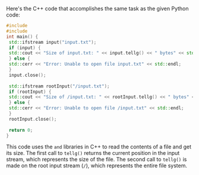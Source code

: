 Here's the C++ code that accomplishes the same task as the given Python code:
```c++
#include 
#include 
int main() {
 std::ifstream input("input.txt");
 if (input) {
 std::cout << "Size of input.txt: " << input.tellg() << " bytes" << std::endl;
 } else {
 std::cerr << "Error: Unable to open file input.txt" << std::endl;
 }
 input.close();
 
 std::ifstream rootInput("/input.txt");
 if (rootInput) {
 std::cout << "Size of /input.txt: " << rootInput.tellg() << " bytes" << std::endl;
 } else {
 std::cerr << "Error: Unable to open file /input.txt" << std::endl;
 }
 rootInput.close();
 
 return 0;
}
```
This code uses the `` and `` libraries in C++ to read the contents of a file and get its size. The first call to `tellg()` returns the current position in the input stream, which represents the size of the file. The second call to `tellg()` is made on the root input stream (`/`), which represents the entire file system.

